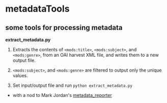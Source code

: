 # metadataTools #

## some tools for processing metadata ##

 **extract_metadata.py**

1. Extracts the contents of `<mods:title>`, `<mods:subject>`, and `<mods:genre>`, from an OAI harvest XML file, and writes them to a new output file.

2. `<mods:subject>`, and `<mods:genre>` are filtered to output only the unique values.

3. Set input/output file and run `python extract_metadata.py`

- with a nod to Mark Jordan's [metadata_reporter](https://github.com/mjordan/metadata_reporter)




